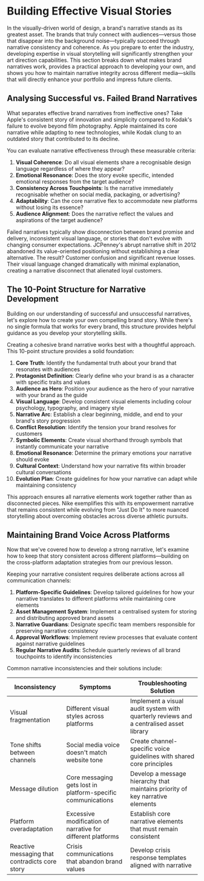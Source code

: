 # Building Effective Visual Stories

In the visually-driven world of design, a brand's narrative stands as its greatest asset. The brands that truly connect with audiences—versus those that disappear into the background noise—typically succeed through narrative consistency and coherence. As you prepare to enter the industry, developing expertise in visual storytelling will significantly strengthen your art direction capabilities. This section breaks down what makes brand narratives work, provides a practical approach to developing your own, and shows you how to maintain narrative integrity across different media—skills that will directly enhance your portfolio and impress future clients.

## Analysing Successful vs. Failed Brand Narratives

What separates effective brand narratives from ineffective ones? Take Apple's consistent story of innovation and simplicity compared to Kodak's failure to evolve beyond film photography. Apple maintained its core narrative while adapting to new technologies, while Kodak clung to an outdated story that contributed to its decline.

You can evaluate narrative effectiveness through these measurable criteria:

1. **Visual Coherence**: Do all visual elements share a recognisable design language regardless of where they appear?
2. **Emotional Resonance**: Does the story evoke specific, intended emotional responses from the target audience?
3. **Consistency Across Touchpoints**: Is the narrative immediately recognisable whether on social media, packaging, or advertising?
4. **Adaptability**: Can the core narrative flex to accommodate new platforms without losing its essence?
5. **Audience Alignment**: Does the narrative reflect the values and aspirations of the target audience?

Failed narratives typically show disconnection between brand promise and delivery, inconsistent visual language, or stories that don't evolve with changing consumer expectations. JCPenney's abrupt narrative shift in 2012 abandoned its value-oriented positioning without establishing a clear alternative. The result? Customer confusion and significant revenue losses. Their visual language changed dramatically with minimal explanation, creating a narrative disconnect that alienated loyal customers.

## The 10-Point Structure for Narrative Development

Building on our understanding of successful and unsuccessful narratives, let's explore how to create your own compelling brand story. While there's no single formula that works for every brand, this structure provides helpful guidance as you develop your storytelling skills.

Creating a cohesive brand narrative works best with a thoughtful approach. This 10-point structure provides a solid foundation:

1. **Core Truth**: Identify the fundamental truth about your brand that resonates with audiences
2. **Protagonist Definition**: Clearly define who your brand is as a character with specific traits and values
3. **Audience as Hero**: Position your audience as the hero of your narrative with your brand as the guide
4. **Visual Language**: Develop consistent visual elements including colour psychology, typography, and imagery style
5. **Narrative Arc**: Establish a clear beginning, middle, and end to your brand's story progression
6. **Conflict Resolution**: Identify the tension your brand resolves for customers
7. **Symbolic Elements**: Create visual shorthand through symbols that instantly communicate your narrative
8. **Emotional Resonance**: Determine the primary emotions your narrative should evoke
9. **Cultural Context**: Understand how your narrative fits within broader cultural conversations
10. **Evolution Plan**: Create guidelines for how your narrative can adapt while maintaining consistency

This approach ensures all narrative elements work together rather than as disconnected pieces. Nike exemplifies this with its empowerment narrative that remains consistent while evolving from "Just Do It" to more nuanced storytelling about overcoming obstacles across diverse athletic pursuits.

## Maintaining Brand Voice Across Platforms

Now that we've covered how to develop a strong narrative, let's examine how to keep that story consistent across different platforms—building on the cross-platform adaptation strategies from our previous lesson.

Keeping your narrative consistent requires deliberate actions across all communication channels:

1. **Platform-Specific Guidelines**: Develop tailored guidelines for how your narrative translates to different platforms while maintaining core elements
2. **Asset Management System**: Implement a centralised system for storing and distributing approved brand assets
3. **Narrative Guardians**: Designate specific team members responsible for preserving narrative consistency
4. **Approval Workflows**: Implement review processes that evaluate content against narrative guidelines
5. **Regular Narrative Audits**: Schedule quarterly reviews of all brand touchpoints to identify inconsistencies

Common narrative inconsistencies and their solutions include:

| Inconsistency | Symptoms | Troubleshooting Solution |
|---------------|----------|--------------------------|
| Visual fragmentation | Different visual styles across platforms | Implement a visual audit system with quarterly reviews and a centralised asset library |
| Tone shifts between channels | Social media voice doesn't match website tone | Create channel-specific voice guidelines with shared core principles |
| Message dilution | Core messaging gets lost in platform-specific communications | Develop a message hierarchy that maintains priority of key narrative elements |
| Platform overadaptation | Excessive modification of narrative for different platforms | Establish core narrative elements that must remain consistent |
| Reactive messaging that contradicts core story | Crisis communications that abandon brand values | Develop crisis response templates aligned with narrative |
